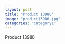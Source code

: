 ```yaml
---
layout: post
title: "Product 13980"
image: "product13980.jpg"
categories: "category1"
---
```

Product 13980
